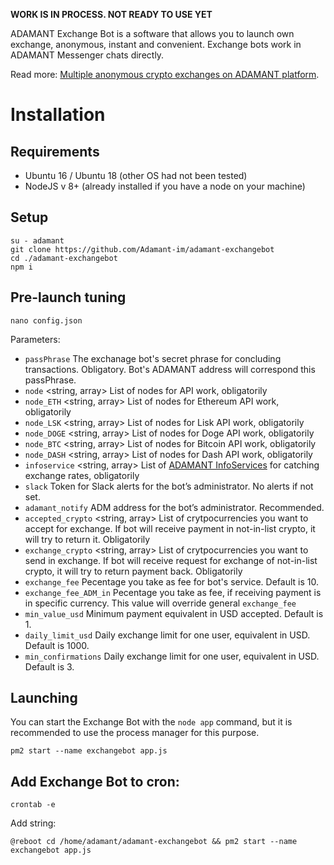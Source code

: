 
**WORK IS IN PROCESS. NOT READY TO USE YET**

ADAMANT Exchange Bot is a software that allows you to launch own exchange, anonymous, instant and convenient. Exchange bots work in ADAMANT Messenger chats directly.

Read more: [Multiple anonymous crypto exchanges on ADAMANT platform](https://medium.com/adamant-im/multiple-anonymous-crypto-exchanges-on-adamant-platform-11a607be0a9b).


# Installation
## Requirements
* Ubuntu 16 / Ubuntu 18 (other OS had not been tested)
* NodeJS v 8+ (already installed if you have a node on your machine)

## Setup
```
su - adamant
git clone https://github.com/Adamant-im/adamant-exchangebot
cd ./adamant-exchangebot
npm i
```

## Pre-launch tuning
```
nano config.json
```

Parameters:
* `passPhrase` <string> The exchanage bot's secret phrase for concluding transactions. Obligatory. Bot's ADAMANT address will correspond this passPhrase.
* `node` <string, array> List of nodes for API work, obligatorily
* `node_ETH` <string, array> List of nodes for Ethereum API work, obligatorily
* `node_LSK` <string, array> List of nodes for Lisk API work, obligatorily
* `node_DOGE` <string, array> List of nodes for Doge API work, obligatorily
* `node_BTC` <string, array> List of nodes for Bitcoin API work, obligatorily
* `node_DASH` <string, array> List of nodes for Dash API work, obligatorily
* `infoservice` <string, array> List of [ADAMANT InfoServices](https://github.com/Adamant-im/adamant-currencyinfo-services) for catching exchange rates, obligatorily
* `slack` <string> Token for Slack alerts for the bot’s administrator. No alerts if not set.
* `adamant_notify` <string> ADM address for the bot’s administrator. Recommended.
* `accepted_crypto` <string, array> List of crytpocurrencies you want to accept for exchange. If bot will receive payment in not-in-list crypto, it will try to return it. Obligatorily
* `exchange_crypto` <string, array> List of crytpocurrencies you want to send in exchange. If bot will receive request for exchange of not-in-list crypto, it will try to return payment back. Obligatorily
* `exchange_fee` <float> Pecentage you take as fee for bot's service. Default is 10.
* `exchange_fee_ADM_in` <float> Pecentage you take as fee, if receiving payment is in specific currency. This value will override general `exchange_fee`
* `min_value_usd` <float> Minimum payment equivalent in USD accepted. Default is 1.
* `daily_limit_usd` <float> Daily exchange limit for one user, equivalent in USD. Default is 1000.
* `min_confirmations` <int> Daily exchange limit for one user, equivalent in USD. Default is 3.



## Launching
You can start the Exchange Bot with the `node app` command, but it is recommended to use the process manager for this purpose.
```
pm2 start --name exchangebot app.js 
```

## Add Exchange Bot to cron:
```
crontab -e
```

Add string:
```
@reboot cd /home/adamant/adamant-exchangebot && pm2 start --name exchangebot app.js
```


